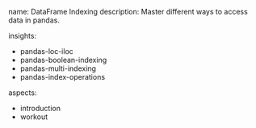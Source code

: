 name: DataFrame Indexing
description: Master different ways to access data in pandas.

insights:
  - pandas-loc-iloc
  - pandas-boolean-indexing
  - pandas-multi-indexing
  - pandas-index-operations

aspects:
  - introduction
  - workout 